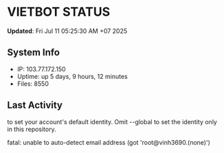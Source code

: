 # VIETBOT STATUS
**Updated**: Fri Jul 11 05:25:30 AM +07 2025

## System Info
- IP: 103.77.172.150
- Uptime: up 5 days, 9 hours, 12 minutes
- Files: 8550

## Last Activity

to set your account's default identity.
Omit --global to set the identity only in this repository.

fatal: unable to auto-detect email address (got 'root@vinh3690.(none)')
